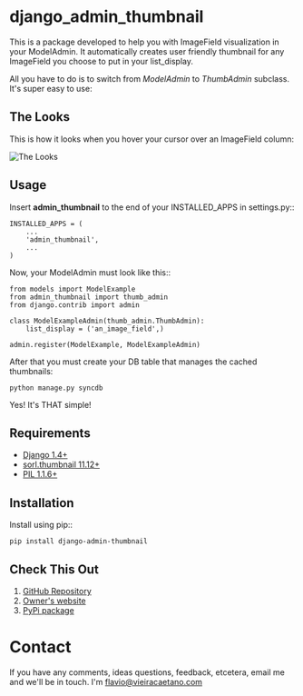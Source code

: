 django_admin_thumbnail
======================
This is a package developed to help you with ImageField visualization in your ModelAdmin. It automatically creates user friendly thumbnail for any ImageField you choose to put in your list_display.

All you have to do is to switch from *ModelAdmin* to *ThumbAdmin* subclass. It's super easy to use:

The Looks
---------
This is how it looks when you hover your cursor over an ImageField column:

![The Looks](https://raw.github.com/fjcaetano/django-admin-thumbnail/master/thumb_image.png)

Usage
-----

Insert **admin_thumbnail** to the end of your INSTALLED_APPS in settings.py::

    INSTALLED_APPS = (
        ...
        'admin_thumbnail',
        ...
    )

Now, your ModelAdmin must look like this::

    from models import ModelExample
    from admin_thumbnail import thumb_admin
    from django.contrib import admin

    class ModelExampleAdmin(thumb_admin.ThumbAdmin):
        list_display = ('an_image_field',)

    admin.register(ModelExample, ModelExampleAdmin)
    
After that you must create your DB table that manages the cached thumbnails:

    python manage.py syncdb

Yes! It's THAT simple!

Requirements
------------
* [Django 1.4+](http://pypi.python.org/pypi/Django/1.4)
* [sorl.thumbnail 11.12+](http://pypi.python.org/pypi/sorl-thumbnail/11.12)
* [PIL 1.1.6+](http://pypi.python.org/pypi/PIL/1.1.6)

Installation
------------
Install using pip::

    pip install django-admin-thumbnail

Check This Out
--------------
1. [GitHub Repository](https://github.com/fjcaetano/django_admin_thumbnail)
2. [Owner's website](http://flaviocaetano.com)
3. [PyPi package](http://pypi.python.org/pypi/django_admin_thumbnail/0.1)


Contact
==============
If you have any comments, ideas questions, feedback, etcetera, email me and we'll be in touch. I'm [flavio@vieiracaetano.com](mailto:flavio@vieiracaetano.com)
